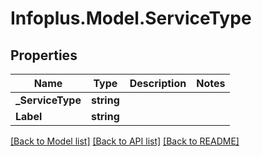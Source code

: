 # Infoplus.Model.ServiceType
## Properties

Name | Type | Description | Notes
------------ | ------------- | ------------- | -------------
**_ServiceType** | **string** |  | 
**Label** | **string** |  | 

[[Back to Model list]](../README.md#documentation-for-models) [[Back to API list]](../README.md#documentation-for-api-endpoints) [[Back to README]](../README.md)

